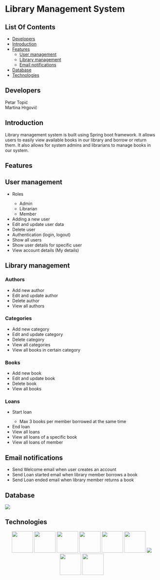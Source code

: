 # Library Management System

## List Of Contents

- [Developers](#developers)
- [Introduction](#introduction)
- [Features](#features)
  - [User management](#user)
  - [Library management](#library)
  - [Email notifications](#email)
- [Database](#database)
- [Technologies](#technologies)

<h2 id="developers">
Developers
</h2>

Petar Topić <br>
Martina Hrgovič

<h2 id="introduction">
Introduction
</h2>
Library management system is built using Spring boot framework. It allows users to easily view available books in our library and borrow or return them. It also allows for system admins and librarians to manage books in our system.
<br>

<h2 id="features">
Features
</h2>

<h2 id="user">
User management
</h2>
<ul>
  <li>Roles</li>
  <ul>
    <li>Admin</li>
    <li>Librarian</li>
    <li>Member</li>
  </ul>
  <li>Adding a new user</li>
  <li>Edit and update user data</li>
  <li>Delete user</li>
  <li>Authentication (login, logout)</li>
  <li>Show all users</li>
  <li>Show user details for specific user</li>
  <li>View account details (My details)</li>
</ul>

<h2 id="library">
Library management
</h2>
<h3>Authors</h3>
<ul>
    <li>Add new author</li>
    <li>Edit and update author</li>
    <li>Delete author</li>
    <li>View all authors</li>
</ul>

<h3>Categories</h3>
<ul>
  <li>Add new category</li>
  <li>Edit and update category</li>
  <li>Delete category</li>
  <li>View all categories</li>
  <li>View all books in certain category</li>
</ul>

<h3>Books</h3>
<ul>
  <li>Add new book</li>
  <li>Edit and update book</li>
  <li>Delete book</li>
  <li>View all books</li>
</ul>

<h3>Loans</h3>
<ul>
  <li>Start loan</li>
      <ul>
        <li>Max 3 books per member borrowed at the same time</li>
      </ul>
  <li>End loan</li>
  <li>View all loans</li>
  <li>View all loans of a specific book</li>
  <li>View all loans of member</li>
</ul>

<h2 id="email">
Email notifications
</h2>
<ul>
  <li>Send Welcome email when user creates an account</li>
  <li>Send Loan started email when library member borrows a book</li>
  <li>Send Loan ended email when library member returns a book</li>
</ul>

<h2 id="database">
Database
</h2>

<img src="https://github.com/Ptopic/Java-seminar/assets/45322112/8e90c85c-2a44-463e-be8f-c24e32505c34"/>

<h2 id="technologies">
Technologies
</h2>

  <p align="center">
  <img src="https://cdn.jsdelivr.net/gh/devicons/devicon/icons/java/java-original-wordmark.svg" height="70"/>
  <img src="https://cdn.jsdelivr.net/gh/devicons/devicon/icons/spring/spring-original-wordmark.svg" height="70"/>  
  <img src="https://cdn.jsdelivr.net/gh/devicons/devicon/icons/html5/html5-original-wordmark.svg" height="70"/>
  <img src="https://cdn.jsdelivr.net/gh/devicons/devicon/icons/css3/css3-original-wordmark.svg" height="70"/>
  <img src="https://cdn.jsdelivr.net/gh/devicons/devicon/icons/bootstrap/bootstrap-original-wordmark.svg" height="70" />
  <img src="https://cdn.jsdelivr.net/gh/devicons/devicon/icons/javascript/javascript-original.svg" height="70" />
  <img src="https://img.shields.io/badge/Thymeleaf-%23005C0F.svg?style=for-the-badge&logo=Thymeleaf&logoColor=white" />
  <img src="https://cdn.jsdelivr.net/gh/devicons/devicon/icons/mysql/mysql-original-wordmark.svg" height="70"/>
  <img src="https://cdn.jsdelivr.net/gh/devicons/devicon/icons/docker/docker-original-wordmark.svg" height="70"/>
  </p>
